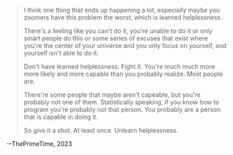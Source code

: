 > I think one thing that ends up happening a lot, especially maybe you zoomers have this problem the worst, which is learned helplessness.
> 
> There's a feeling like you can't do it, you're unable to do it or only smart people do this or some series of excuses that exist where you're the center of your universe and you only focus on yourself, and yourself isn't able to do it.
> 
> Don't have learned helplessness. Fight it. You're much much more more likely and more capable than you probably realize. Most people are.
> 
> There're some people that maybe aren't capeable, but you're probably not one of them. Statistically speaking, if you know how to program you're probably not that person. You probably are a person that is capable in doing it.
> 
> So give it a shot. At least once. Unlearn helplessness. 

--ThePrimeTime, 2023
